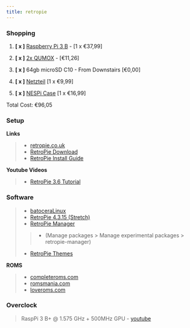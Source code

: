 ```yaml
---
title: retropie
---
```


### Shopping
1) **[ x ]** [Raspberry Pi 3 B](https://www.conrad.de/de/raspberry-pi-3-model-b-1-gb-ohne-betriebssystem-1668026.html) - [1 x €37,99]

2) **[ x ]** [2x QUMOX](https://www.amazon.de/gp/product/B00PL271Y0/ref=oh_aui_detailpage_o01_s00?ie=UTF8&psc=1) - [€11,26]

3) **[ x ]** 64gb microSD C10 - From Downstairs [€0,00]

4) **[ x ]** [Netzteil](https://www.conrad.de/de/raspberry-pi-netzteil-schwarz-sp-5c-raspberry-pi-3-b-micro-usb-5-vdc-2500-ma-1462834.html) [1 x €9,99]

5) **[ x ]** [NESPi Case](https://www.amazon.de/gp/product/B076BJBLZD/ref=oh_aui_detailpage_o00_s00?ie=UTF8&psc=1) [1 x €16,99]

Total Cost: €96,05

### Setup

**Links**
> - [retropie.co.uk](http://retropie.co.uk)
> - [RetroPie Download](https://retropie.org.uk/download/)
> - [RetroPie Install Guide](https://retropie.org.uk/docs/First-Installation/)


**Youtube Videos**
> - [RetroPie 3.6 Tutorial](https://www.youtube.com/watch?v=xvYX_7iRRI0)

### Software

> - [batoceraLinux](https://batocera-linux.xorhub.com/)
> - [RetroPie 4.3.15 (Stretch)](https://retropie.org.uk/forum/topic/16307/retropie-4-3-15-stretch-images-for-testing)
> - [RetroPie Manager](https://github.com/botolo78/RetroPie-Manager)
> > - (Manage packages > Manage experimental packages > retropie-manager)
>
> - [RetroPie Themes](https://github.com/RetroPie/RetroPie-Setup/wiki/themes)

**ROMS**
> - [completeroms.com](http://www.completeroms.com)
> - [romsmania.com](https://romsmania.com)
> - [loveroms.com](https://www.loveroms.com)

### Overclock

> RaspPi 3 B+ @ 1.575 GHz + 500MHz GPU - [youtube](https://www.youtube.com/watch?v=aT0OX8TXRCM)
